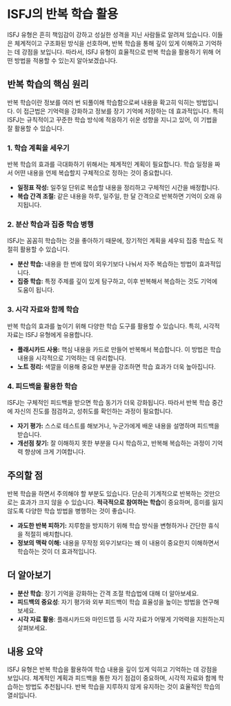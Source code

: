 # ISFJ의 반복 학습 활용

ISFJ 유형은 흔히 책임감이 강하고 성실한 성격을 지닌 사람들로 알려져 있습니다. 이들은 체계적이고 구조화된 방식을 선호하며, 반복 학습을 통해 깊이 있게 이해하고 기억하는 데 강점을 보입니다. 따라서, ISFJ 유형이 효율적으로 반복 학습을 활용하기 위해 어떤 방법을 적용할 수 있는지 알아보겠습니다.

## 반복 학습의 핵심 원리

반복 학습이란 정보를 여러 번 되풀이해 학습함으로써 내용을 확고히 익히는 방법입니다. 이 접근법은 기억력을 강화하고 정보를 장기 기억에 저장하는 데 효과적입니다. 특히 ISFJ는 규칙적이고 꾸준한 학습 방식에 적응하기 쉬운 성향을 지니고 있어, 이 기법을 잘 활용할 수 있습니다.

### 1. 학습 계획을 세우기
반복 학습의 효과를 극대화하기 위해서는 체계적인 계획이 필요합니다. 학습 일정을 짜서 어떤 내용을 언제 복습할지 구체적으로 정하는 것이 중요합니다.

* **일정표 작성:** 일주일 단위로 복습할 내용을 정리하고 구체적인 시간을 배정합니다.
* **복습 간격 조절:** 같은 내용을 하루, 일주일, 한 달 간격으로 반복하면 기억이 오래 유지됩니다.

### 2. 분산 학습과 집중 학습 병행
ISFJ는 꼼꼼히 학습하는 것을 좋아하기 때문에, 장기적인 계획을 세우되 집중 학습도 적절히 활용할 수 있습니다.

* **분산 학습:** 내용을 한 번에 많이 외우기보다 나눠서 자주 복습하는 방법이 효과적입니다.
* **집중 학습:** 특정 주제를 깊이 있게 탐구하고, 이후 반복해서 복습하는 것도 기억에 도움이 됩니다.

### 3. 시각 자료와 함께 학습
반복 학습의 효과를 높이기 위해 다양한 학습 도구를 활용할 수 있습니다. 특히, 시각적 자료는 ISFJ 유형에게 유용합니다.

* **플래시카드 사용:** 핵심 내용을 카드로 만들어 반복해서 복습합니다. 이 방법은 학습 내용을 시각적으로 기억하는 데 유리합니다.
* **노트 정리:** 색깔을 이용해 중요한 부분을 강조하면 학습 효과가 더욱 높아집니다.

### 4. 피드백을 활용한 학습
ISFJ는 구체적인 피드백을 받으면 학습 동기가 더욱 강화됩니다. 따라서 반복 학습 중간에 자신의 진도를 점검하고, 성취도를 확인하는 과정이 필요합니다.

* **자기 평가:** 스스로 테스트를 해보거나, 누군가에게 배운 내용을 설명하며 피드백을 받습니다.
* **개선점 찾기:** 잘 이해하지 못한 부분을 다시 학습하고, 반복해 복습하는 과정이 기억력 향상에 크게 기여합니다.

## 주의할 점

반복 학습을 하면서 주의해야 할 부분도 있습니다. 단순히 기계적으로 반복하는 것만으로는 효과가 크지 않을 수 있습니다. **적극적으로 참여하는 학습**이 중요하며, 흥미를 잃지 않도록 다양한 학습 방법을 병행하는 것이 좋습니다.

* **과도한 반복 피하기:** 지루함을 방지하기 위해 학습 방식을 변형하거나 간단한 휴식을 적절히 배치합니다.
* **정보의 맥락 이해:** 내용을 무작정 외우기보다는 왜 이 내용이 중요한지 이해하면서 학습하는 것이 더 효과적입니다.

## 더 알아보기

* **분산 학습**: 장기 기억을 강화하는 간격 조절 학습법에 대해 더 알아보세요.
* **피드백의 중요성**: 자기 평가와 외부 피드백이 학습 효율성을 높이는 방법을 연구해보세요.
* **시각 자료 활용**: 플래시카드와 마인드맵 등 시각 자료가 어떻게 기억력을 지원하는지 살펴보세요.

## 내용 요약

ISFJ 유형은 반복 학습을 활용하여 학습 내용을 깊이 있게 익히고 기억하는 데 강점을 보입니다. 체계적인 계획과 피드백을 통한 자기 점검이 중요하며, 시각적 자료와 함께 학습하는 방법도 추천됩니다. 반복 학습을 지루하지 않게 유지하는 것이 효율적인 학습의 열쇠입니다.